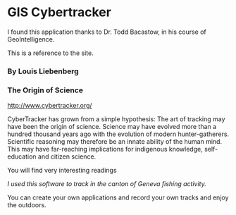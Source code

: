 # GIS Cybertracker

I found this application thanks to Dr. Todd Bacastow, in his course of GeoIntelligence.

This is a reference to the site.


### By Louis Liebenberg

### The Origin of Science

http://www.cybertracker.org/

CyberTracker has grown from a simple hypothesis: The art of tracking may have been the origin of science. Science may have evolved more than a hundred thousand years ago with the evolution of modern hunter-gatherers. Scientific reasoning may therefore be an innate ability of the human mind. This may have far-reaching implications for indigenous knowledge, self-education and citizen science.

You will find very interesting readings 

*I used this software to track in the canton of Geneva fishing activity.*

You can create your own applications and record your own tracks and enjoy the outdoors.



